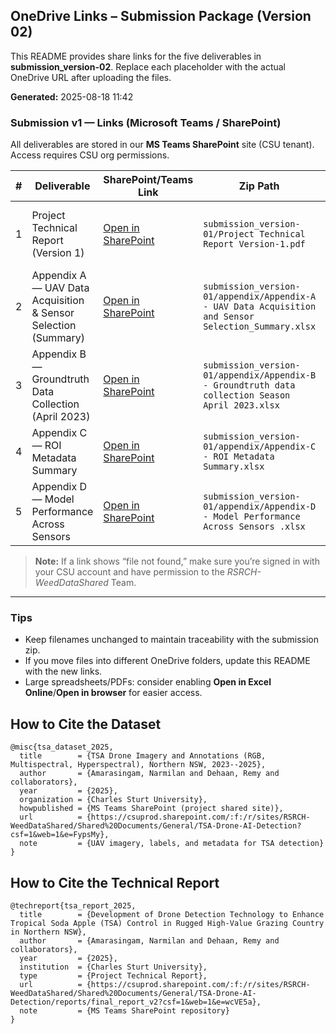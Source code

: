 ## OneDrive Links – Submission Package (Version 02)


This README provides share links for the five deliverables in **submission_version-02**.
Replace each placeholder with the actual OneDrive URL after uploading the files.

**Generated:** 2025-08-18 11:42 

### Submission v1 — Links (Microsoft Teams / SharePoint)

All deliverables are stored in our **MS Teams SharePoint** site (CSU tenant). Access requires CSU org permissions.

| # | Deliverable | SharePoint/Teams Link | Zip Path | Notes |
|---:|---|---|---|---|
| 1 | Project Technical Report (Version 1) | [Open in SharePoint](https://csuprod.sharepoint.com/:f:/r/sites/RSRCH-WeedDataShared/Shared%20Documents/General/TSA-Drone-AI-Detection/reports/final_report_v2?csf=1&web=1&e=wcVE5a) | `submission_version-01/Project Technical Report Version-1.pdf` | Main report summarizing methodology, data, and results. |
| 2 | Appendix A — UAV Data Acquisition & Sensor Selection (Summary) | [Open in SharePoint](https://csuprod.sharepoint.com/:x:/r/sites/RSRCH-WeedDataShared/Shared%20Documents/General/TSA-Drone-AI-Detection/reports/appendix/Appendix-A%20-%20UAV%20Data%20Acquisition%20and%20Sensor%20Selection_Summary.xlsx?d=wc2b6d94fe300475b99f1e166cde1bb58&csf=1&web=1&e=HN2raV) | `submission_version-01/appendix/Appendix-A - UAV Data Acquisition and Sensor Selection_Summary.xlsx` | Platforms, flight params, and sensor choices. |
| 3 | Appendix B — Groundtruth Data Collection (April 2023) | [Open in SharePoint](https://csuprod.sharepoint.com/:x:/r/sites/RSRCH-WeedDataShared/Shared%20Documents/General/TSA-Drone-AI-Detection/reports/appendix/Appendix-B%20-%20Groundtruth%20data%20collection%20Season%20April%202023.xlsx?d=w339f7435e28347a98c2226c35771a021&csf=1&web=1&e=IGE7Oc) | `submission_version-01/appendix/Appendix-B - Groundtruth data collection Season April 2023.xlsx` | Sampling log and metadata. |
| 4 | Appendix C — ROI Metadata Summary | [Open in SharePoint](https://csuprod.sharepoint.com/:x:/r/sites/RSRCH-WeedDataShared/Shared%20Documents/General/TSA-Drone-AI-Detection/reports/appendix/Appendix-C%20-%20ROI%20Metadata%20Summary.xlsx?d=wa81607170e7f4e98b37f50446a427319&csf=1&web=1&e=qJDoid) | `submission_version-01/appendix/Appendix-C - ROI Metadata Summary.xlsx` | Per-ROI spatial extents and attributes. |
| 5 | Appendix D — Model Performance Across Sensors | [Open in SharePoint](https://csuprod.sharepoint.com/:x:/r/sites/RSRCH-WeedDataShared/Shared%20Documents/General/TSA-Drone-AI-Detection/reports/appendix/Appendix-D%20-%20Model%20Performance%20Across%20Sensors%20.xlsx?d=w08d8114bfff44d4f8f6a2bddc827906b&csf=1&web=1&e=FIKYuQ) | `submission_version-01/appendix/Appendix-D - Model Performance Across Sensors .xlsx` | Cross-sensor performance tables and metrics. |

> **Note:** If a link shows “file not found,” make sure you’re signed in with your CSU account and have permission to the *RSRCH-WeedDataShared* Team.


---
### Tips
- Keep filenames unchanged to maintain traceability with the submission zip.
- If you move files into different OneDrive folders, update this README with the new links.
- Large spreadsheets/PDFs: consider enabling **Open in Excel Online**/**Open in browser** for easier access.

## How to Cite the Dataset

```
@misc{tsa_dataset_2025,
  title        = {TSA Drone Imagery and Annotations (RGB, Multispectral, Hyperspectral), Northern NSW, 2023--2025},
  author       = {Amarasingam, Narmilan and Dehaan, Remy and collaborators},
  year         = {2025},
  organization = {Charles Sturt University},
  howpublished = {MS Teams SharePoint (project shared site)},
  url          = {https://csuprod.sharepoint.com/:f:/r/sites/RSRCH-WeedDataShared/Shared%20Documents/General/TSA-Drone-AI-Detection?csf=1&web=1&e=FypsMy},
  note         = {UAV imagery, labels, and metadata for TSA detection}
}

```
## How to Cite the Technical Report
```
@techreport{tsa_report_2025,
  title        = {Development of Drone Detection Technology to Enhance Tropical Soda Apple (TSA) Control in Rugged High-Value Grazing Country in Northern NSW},
  author       = {Amarasingam, Narmilan and Dehaan, Remy and collaborators},
  year         = {2025},
  institution  = {Charles Sturt University},
  type         = {Project Technical Report},
  url          = {https://csuprod.sharepoint.com/:f:/r/sites/RSRCH-WeedDataShared/Shared%20Documents/General/TSA-Drone-AI-Detection/reports/final_report_v2?csf=1&web=1&e=wcVE5a},
  note         = {MS Teams SharePoint repository}
}

```
